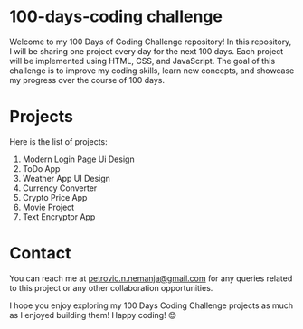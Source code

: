 # 100-days-coding challenge

Welcome to my 100 Days of Coding Challenge repository! In this repository, I will be sharing one project every day for the next 100 days. Each project will be implemented using HTML, CSS, and JavaScript. The goal of this challenge is to improve my coding skills, learn new concepts, and showcase my progress over the course of 100 days.

# Projects

Here is the list of projects:

1. Modern Login Page Ui Design
2. ToDo App
3. Weather App UI Design
4. Currency Converter
5. Crypto Price App
6. Movie Project
7. Text Encryptor App



# Contact

You can reach me at petrovic.n.nemanja@gmail.com for any queries related to this project or any other collaboration opportunities.


I hope you enjoy exploring my 100 Days Coding Challenge projects as much as I enjoyed building them! Happy coding! 😊
